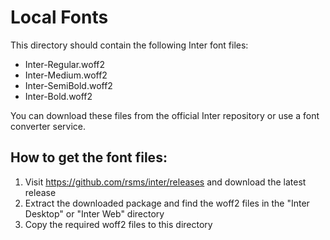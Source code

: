 # Local Fonts

This directory should contain the following Inter font files:

- Inter-Regular.woff2
- Inter-Medium.woff2
- Inter-SemiBold.woff2
- Inter-Bold.woff2

You can download these files from the official Inter repository or use a font converter service.

## How to get the font files:

1. Visit https://github.com/rsms/inter/releases and download the latest release
2. Extract the downloaded package and find the woff2 files in the "Inter Desktop" or "Inter Web" directory
3. Copy the required woff2 files to this directory
